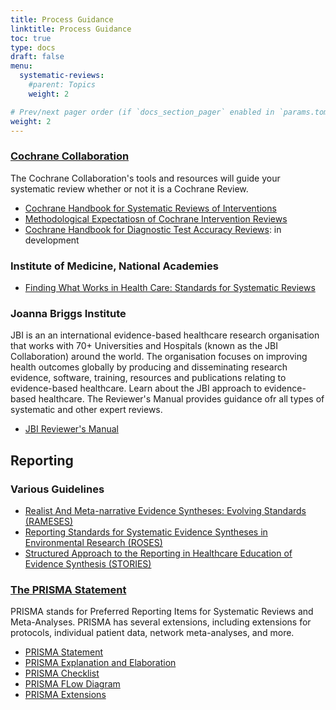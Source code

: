```yaml
---
title: Process Guidance
linktitle: Process Guidance
toc: true
type: docs
draft: false
menu:
  systematic-reviews:
    #parent: Topics
    weight: 2

# Prev/next pager order (if `docs_section_pager` enabled in `params.toml`)
weight: 2
---
```


### [Cochrane Collaboration](https://www.cochrane.org/)

The Cochrane Collaboration's tools and resources will guide your systematic review whether or not it is a Cochrane Review.

* [Cochrane Handbook for Systematic Reviews of Interventions](http://training.cochrane.org/handbook)
* [Methodological Expectatiosn of Cochrane Intervention Reviews](http://community.cochrane.org/mecir-manual)
* [Cochrane Handbook for Diagnostic Test Accuracy Reviews](https://methods.cochrane.org/sdt/handbook-dta-reviews): in development

### Institute of Medicine, National Academies

* [Finding What Works in Health Care: Standards for Systematic Reviews](https://www.nap.edu/read/13059/chapter/1)


### Joanna Briggs Institute

JBI is an an international evidence-based healthcare research organisation that works with 70+ Universities and Hospitals (known as the JBI Collaboration) around the world. The organisation focuses on improving health outcomes globally by producing and disseminating research evidence, software, training, resources and publications relating to evidence-based healthcare. Learn about the JBI approach to evidence-based healthcare. The Reviewer's Manual provides guidance ofr all types of systematic and other expert reviews.

* [JBI Reviewer's Manual](https://wiki.jbi.global/display/MANUAL/JBI+Manual+for+Evidence+Synthesis)


## Reporting

### Various Guidelines

* [Realist And Meta-narrative Evidence Syntheses: Evolving Standards (RAMESES)](http://www.ramesesproject.org/)
* [Reporting Standards for Systematic Evidence Syntheses in Environmental Research (ROSES)](https://www.roses-reporting.com/)
* [Structured Approach to the Reporting in Healthcare Education of Evidence Synthesis (STORIES)](http://clok.uclan.ac.uk/12077/)


### [The PRISMA Statement](http://www.prisma-statement.org/)

PRISMA stands for Preferred Reporting Items for Systematic Reviews and Meta-Analyses. PRISMA has several extensions, including extensions for protocols, individual patient data, network meta-analyses, and more.

* [PRISMA Statement](http://journals.plos.org/plosmedicine/article?id=10.1371/journal.pmed.1000097)
* [PRISMA Explanation and Elaboration](http://journals.plos.org/plosmedicine/article?id=10.1371/journal.pmed.1000100)
* [PRISMA Checklist](http://www.prisma-statement.org/documents/PRISMA%202009%20checklist.doc)
* [PRISMA FLow Diagram](http://www.prisma-statement.org/documents/PRISMA%202009%20flow%20diagram.doc)
* [PRISMA Extensions](http://www.prisma-statement.org/Extensions/Default.aspx)
